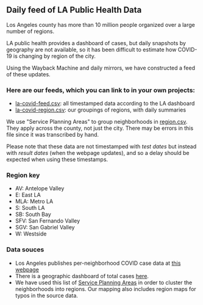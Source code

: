 ## Daily feed of LA Public Health Data

Los Angeles county has more than 10 million people organized over a large number of regions. 

LA public health provides a dashboard of cases, but daily snapshots by geography are not available, so it has been difficult to estimate how COVID-19 is changing by region of the city. 

Using the Wayback Machine and daily mirrors, we have constructed a feed of these updates.

### Here are our feeds, which you can link to in your own projects:

- [la-covid-feed.csv](https://github.com/herf/la-covid/raw/master/la-covid-feed.csv): all timestamped data according to the LA dashboard
- [la-covid-region.csv](https://github.com/herf/la-covid/raw/master/la-covid-region.csv): our groupings of regions, with daily summaries

We use "Service Planning Areas" to group neighborhoods in [region.csv](https://github.com/herf/la-covid/raw/master/region.csv). They apply across the county, not just the city. There may be errors in this file since it was transcribed by hand.

Please note that these data are not timestamped with *test dates* but instead with *result dates* (when the webpage updates), and so a delay should be expected when using these timestamps.

### Region key

- AV: Antelope Valley
- E: East LA
- MLA: Metro LA
- S: South LA
- SB: South Bay
- SFV: San Fernando Valley
- SGV: San Gabriel Valley
- W: Westside

### Data souces

- Los Angeles publishes per-neighborhood COVID case data at [this webpage](http://publichealth.lacounty.gov/media/Coronavirus/locations.htm)
- There is a geographic dashboard of total cases [here](http://dashboard.publichealth.lacounty.gov/covid19_surveillance_dashboard/).
- We have used this list of [Service Planning Areas](http://www.laalmanac.com/health/he798.php) in order to cluster the neighborhoods into regions. Our mapping also includes region maps for typos in the source data.
